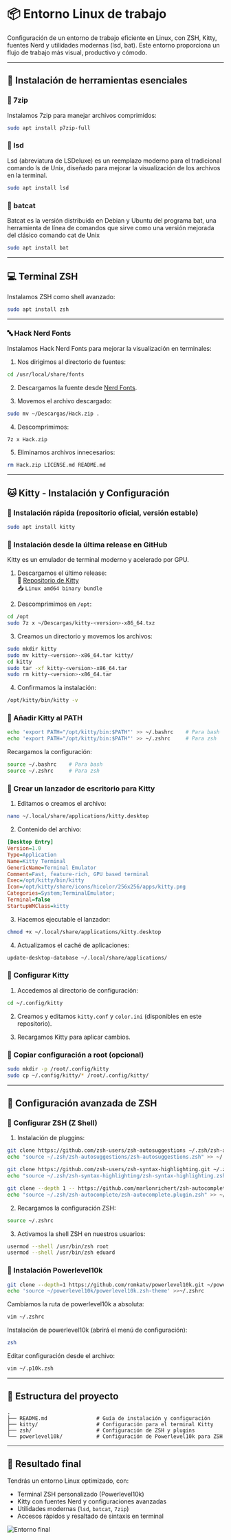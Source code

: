 
# 📦 Entorno Linux de trabajo

Configuración de un entorno de trabajo eficiente en Linux, con ZSH, Kitty, fuentes Nerd y utilidades modernas (lsd, bat). Este entorno proporciona un flujo de trabajo más visual, productivo y cómodo.

---

## 🔹 Instalación de herramientas esenciales

### 📂 7zip
Instalamos 7zip para manejar archivos comprimidos:
```bash
sudo apt install p7zip-full
```

### 📂 lsd
Lsd (abreviatura de LSDeluxe) es un reemplazo moderno para el tradicional comando ls de Unix, diseñado para mejorar la visualización de los archivos en la terminal. 
```bash
sudo apt install lsd
```

### 📂 batcat
Batcat es la versión distribuida en Debian y Ubuntu del programa bat, una herramienta de línea de comandos que sirve como una versión mejorada del clásico comando cat de Unix
```bash
sudo apt install bat
```

---

## 💻 Terminal ZSH
Instalamos ZSH como shell avanzado:
```bash
sudo apt install zsh
```

---

### 🔤 Hack Nerd Fonts
Instalamos Hack Nerd Fonts para mejorar la visualización en terminales:

1. Nos dirigimos al directorio de fuentes:
```bash
cd /usr/local/share/fonts
```

2. Descargamos la fuente desde [Nerd Fonts](https://www.nerdfonts.com/font-downloads).

3. Movemos el archivo descargado:
```bash
sudo mv ~/Descargas/Hack.zip .
```

4. Descomprimimos:
```bash
7z x Hack.zip
```

5. Eliminamos archivos innecesarios:
```bash
rm Hack.zip LICENSE.md README.md
```

---

## 🐱 Kitty - Instalación y Configuración

### 🔸 Instalación rápida (repositorio oficial, versión estable)
```bash
sudo apt install kitty
```

### 🔸 Instalación desde la última release en GitHub
Kitty es un emulador de terminal moderno y acelerado por GPU.

1. Descargamos el último release:  
🔗 [Repositorio de Kitty](https://github.com/kovidgoyal/kitty)  
📥 `Linux amd64 binary bundle`

2. Descomprimimos en `/opt`:
```bash
cd /opt
sudo 7z x ~/Descargas/kitty-<version>-x86_64.txz
```

3. Creamos un directorio y movemos los archivos:
```bash
sudo mkdir kitty
sudo mv kitty-<version>-x86_64.tar kitty/
cd kitty
sudo tar -xf kitty-<version>-x86_64.tar
sudo rm kitty-<version>-x86_64.tar
```

4. Confirmamos la instalación:
```bash
/opt/kitty/bin/kitty -v
```

### 🔸 Añadir Kitty al PATH
```bash
echo 'export PATH="/opt/kitty/bin:$PATH"' >> ~/.bashrc    # Para bash
echo 'export PATH="/opt/kitty/bin:$PATH"' >> ~/.zshrc     # Para zsh
```
Recargamos la configuración:
```bash
source ~/.bashrc    # Para bash
source ~/.zshrc     # Para zsh
```

### 🔸 Crear un lanzador de escritorio para Kitty
1. Editamos o creamos el archivo:
```bash
nano ~/.local/share/applications/kitty.desktop
```

2. Contenido del archivo:
```ini
[Desktop Entry]
Version=1.0
Type=Application
Name=Kitty Terminal
GenericName=Terminal Emulator
Comment=Fast, feature-rich, GPU based terminal
Exec=/opt/kitty/bin/kitty
Icon=/opt/kitty/share/icons/hicolor/256x256/apps/kitty.png
Categories=System;TerminalEmulator;
Terminal=false
StartupWMClass=kitty
```

3. Hacemos ejecutable el lanzador:
```bash
chmod +x ~/.local/share/applications/kitty.desktop
```

4. Actualizamos el caché de aplicaciones:
```bash
update-desktop-database ~/.local/share/applications/
```

### 🔸 Configurar Kitty
1. Accedemos al directorio de configuración:
```bash
cd ~/.config/kitty
```

2. Creamos y editamos `kitty.conf` y `color.ini` (disponibles en este repositorio).

3. Recargamos Kitty para aplicar cambios.

### 🔸 Copiar configuración a root (opcional)
```bash
sudo mkdir -p /root/.config/kitty
sudo cp ~/.config/kitty/* /root/.config/kitty/
```

---

## 🐚 Configuración avanzada de ZSH

### 🔸 Configurar ZSH (Z Shell)
1. Instalación de pluggins:
```bash
git clone https://github.com/zsh-users/zsh-autosuggestions ~/.zsh/zsh-autosuggestions
echo "source ~/.zsh/zsh-autosuggestions/zsh-autosuggestions.zsh" >> ~/.zshrc
```
```bash
git clone https://github.com/zsh-users/zsh-syntax-highlighting.git ~/.zsh/zsh-syntax-highlighting
echo "source ~/.zsh/zsh-syntax-highlighting/zsh-syntax-highlighting.zsh" >> ~/.zshrc
```
```bash
git clone --depth 1 -- https://github.com/marlonrichert/zsh-autocomplete.git ~/.zsh/zsh-autocomplete
echo "source ~/.zsh/zsh-autocomplete/zsh-autocomplete.plugin.zsh" >> ~/.zshrc
```

2. Recargamos la configuración ZSH:
```bash
source ~/.zshrc
```

3. Activamos la shell ZSH en nuestros usuarios:
```bash
usermod --shell /usr/bin/zsh root
usermod --shell /usr/bin/zsh eduard
```

### 🔸 Instalación Powerlevel10k
```bash
git clone --depth=1 https://github.com/romkatv/powerlevel10k.git ~/powerlevel10k
echo 'source ~/powerlevel10k/powerlevel10k.zsh-theme' >>~/.zshrc
```

Cambiamos la ruta de powerlevel10k a absoluta:
```bash
vim ~/.zshrc
```

Instalación de powerlevel10k (abrirá el menú de configuración):
```bash
zsh
```

Editar configuración desde el archivo:
```bash
vim ~/.p10k.zsh
```

---

## 📁 Estructura del proyecto
```
.
├── README.md                # Guía de instalación y configuración
├── kitty/                   # Configuración para el terminal Kitty
├── zsh/                     # Configuración de ZSH y plugins
└── powerlevel10k/           # Configuración de Powerlevel10k para ZSH
```

---

## 🎉 Resultado final
Tendrás un entorno Linux optimizado, con:
- Terminal ZSH personalizado (Powerlevel10k)
- Kitty con fuentes Nerd y configuraciones avanzadas
- Utilidades modernas (`lsd`, `batcat`, `7zip`)
- Accesos rápidos y resaltado de sintaxis en terminal

![Entorno final](https://github.com/user-attachments/assets/3ff1ef98-8b14-43fc-b942-08d65cc2e35b)
